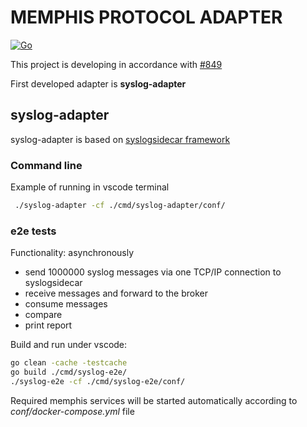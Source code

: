 # MEMPHIS PROTOCOL ADAPTER

[![Go](https://github.com/g41797/memphis-protocol-adapter/actions/workflows/go.yml/badge.svg)](https://github.com/g41797/memphis-protocol-adapter/actions/workflows/go.yml)

  This project is developing in accordance with [#849](https://github.com/memphisdev/memphis/issues/849)

  First developed adapter is **syslog-adapter**

## syslog-adapter

syslog-adapter is based on [syslogsidecar framework](https://github.com/g41797/syslogsidecar#readme)

### Command line

Example of running in vscode terminal
```bash
 ./syslog-adapter -cf ./cmd/syslog-adapter/conf/
```

### e2e tests

Functionality: asynchronously
- send 1000000 syslog messages via one TCP/IP connection to syslogsidecar
- receive messages and forward to the broker
- consume messages 
- compare 
- print report

Build and run under vscode:
```bash
go clean -cache -testcache
go build ./cmd/syslog-e2e/
./syslog-e2e -cf ./cmd/syslog-e2e/conf/
```
Required memphis services will be started automatically according to *conf/docker-compose.yml* file

